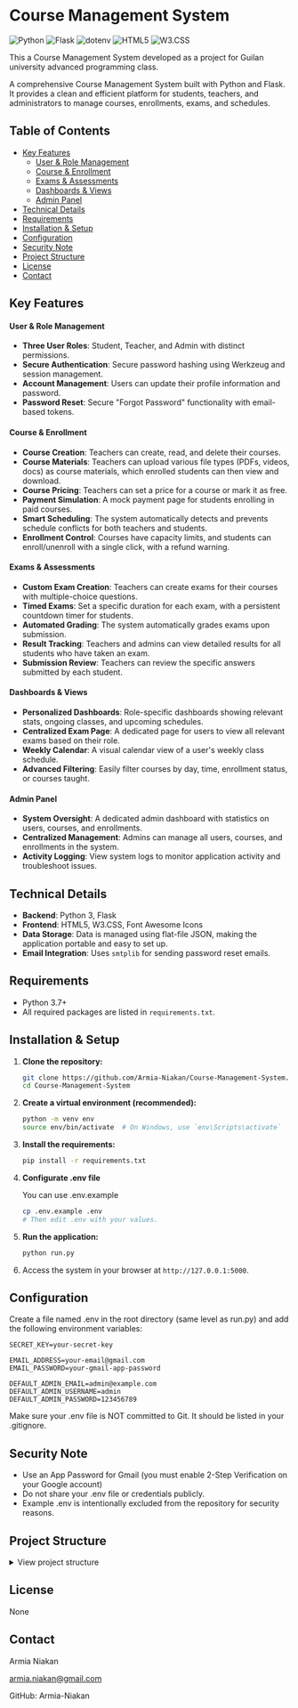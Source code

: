 # Course Management System

![Python](https://img.shields.io/badge/python-3670A0?style=for-the-badge&logo=python&logoColor=ffdd54)
![Flask](https://img.shields.io/badge/flask-%23000.svg?style=for-the-badge&logo=flask&logoColor=white)
![dotenv](https://img.shields.io/badge/dotenv-%23ECD53F.svg?style=for-the-badge&logo=dotenv&logoColor=black)
![HTML5](https://img.shields.io/badge/html5-%23E34F26.svg?style=for-the-badge&logo=html5&logoColor=white)
![W3.CSS](https://img.shields.io/badge/w3.css-%23FFFFFF.svg?style=for-the-badge&logo=w3schools&logoColor=%2304AA6D)

This a Course Management System developed as a project for Guilan university advanced programming class.

A comprehensive Course Management System built with Python and Flask. It provides a clean and efficient platform for students, teachers, and administrators to manage courses, enrollments, exams, and schedules.

## Table of Contents
- [Key Features](#key-features)
  - [User & Role Management](#user--role-management)
  - [Course & Enrollment](#course--enrollment)
  - [Exams & Assessments](#exams--assessments)
  - [Dashboards & Views](#dashboards--views)
  - [Admin Panel](#admin-panel)
- [Technical Details](#technical-details)
- [Requirements](#requirements)
- [Installation & Setup](#installation--setup)
- [Configuration](#configuration)
- [Security Note](#security-note)
- [Project Structure](#project-structure)
- [License](#license)
- [Contact](#contact)


## Key Features

#### User & Role Management
- **Three User Roles**: Student, Teacher, and Admin with distinct permissions.
- **Secure Authentication**: Secure password hashing using Werkzeug and session management.
- **Account Management**: Users can update their profile information and password.
- **Password Reset**: Secure "Forgot Password" functionality with email-based tokens.

#### Course & Enrollment
- **Course Creation**: Teachers can create, read, and delete their courses.
- **Course Materials**: Teachers can upload various file types (PDFs, videos, docs) as course materials, which enrolled students can then view and download.
- **Course Pricing**: Teachers can set a price for a course or mark it as free.
- **Payment Simulation**: A mock payment page for students enrolling in paid courses.
- **Smart Scheduling**: The system automatically detects and prevents schedule conflicts for both teachers and students.
- **Enrollment Control**: Courses have capacity limits, and students can enroll/unenroll with a single click, with a refund warning.

#### Exams & Assessments
- **Custom Exam Creation**: Teachers can create exams for their courses with multiple-choice questions.
- **Timed Exams**: Set a specific duration for each exam, with a persistent countdown timer for students.
- **Automated Grading**: The system automatically grades exams upon submission.
- **Result Tracking**: Teachers and admins can view detailed results for all students who have taken an exam.
- **Submission Review**: Teachers can review the specific answers submitted by each student.

#### Dashboards & Views
- **Personalized Dashboards**: Role-specific dashboards showing relevant stats, ongoing classes, and upcoming schedules.
- **Centralized Exam Page**: A dedicated page for users to view all relevant exams based on their role.
- **Weekly Calendar**: A visual calendar view of a user's weekly class schedule.
- **Advanced Filtering**: Easily filter courses by day, time, enrollment status, or courses taught.

#### Admin Panel
- **System Oversight**: A dedicated admin dashboard with statistics on users, courses, and enrollments.
- **Centralized Management**: Admins can manage all users, courses, and enrollments in the system.
- **Activity Logging**: View system logs to monitor application activity and troubleshoot issues.

## Technical Details

- **Backend**: Python 3, Flask
- **Frontend**: HTML5, W3.CSS, Font Awesome Icons
- **Data Storage**: Data is managed using flat-file JSON, making the application portable and easy to set up.
- **Email Integration**: Uses `smtplib` for sending password reset emails.

## Requirements
- Python 3.7+
- All required packages are listed in `requirements.txt`.

## Installation & Setup

1.  **Clone the repository:**
    ```bash
    git clone https://github.com/Armia-Niakan/Course-Management-System.git
    cd Course-Management-System
    ```

2.  **Create a virtual environment (recommended):**
    ```bash
    python -m venv env
    source env/bin/activate  # On Windows, use `env\Scripts\activate`
    ```

3.  **Install the requirements:**
    ```bash
    pip install -r requirements.txt
    ```
4. **Configurate .env file**
   
   You can use .env.example
    ```bash
    cp .env.example .env
    # Then edit .env with your values.
    ```
5.  **Run the application:**
    ```bash
    python run.py
    ```
6.  Access the system in your browser at `http://127.0.0.1:5000`.

## Configuration
Create a file named .env in the root directory (same level as run.py) and add the following environment variables:

```env
SECRET_KEY=your-secret-key

EMAIL_ADDRESS=your-email@gmail.com
EMAIL_PASSWORD=your-gmail-app-password

DEFAULT_ADMIN_EMAIL=admin@example.com
DEFAULT_ADMIN_USERNAME=admin
DEFAULT_ADMIN_PASSWORD=123456789
```
Make sure your .env file is NOT committed to Git. It should be listed in your .gitignore.

## Security Note
- Use an App Password for Gmail (you must enable 2-Step Verification on your Google account)
- Do not share your .env file or credentials publicly.
- Example .env is intentionally excluded from the repository for security reasons.

## Project Structure

<details>
<summary>View project structure</summary>
  
```markdown
/Course-Management-System
├── app/
│ ├── models/
│ │ ├── course.py
│ │ ├── enrollment.py
│ │ ├── exam.py
│ │ ├── submission.py
│ │ └── user.py
│ ├── routes/
│ │ ├── admin.py
│ │ ├── auth.py
│ │ ├── courses.py
│ │ ├── exam.py
│ │ └── main.py
│ ├── services/
│ │ ├── init.py
│ │ ├── course_manager.py
│ │ ├── enrollment_manager.py
│ │ ├── exam_manager.py
│ │ ├── submission_manager.py
│ │ ├── token_manager.py
│ │ └── user_manager.py
│ ├── static/
│ │ └── w3.css
│ ├── templates/
│ │ ├── about.html
│ │ ├── add_admin.html
│ │ ├── admin_courses.html
│ │ ├── admin_dashboard.html
│ │ ├── admin_enrollments.html
│ │ ├── admin_login.html
│ │ ├── admin_logs.html
│ │ ├── admin_users.html
│ │ ├── calendar.html
│ │ ├── course_detail.html
│ │ ├── courses.html
│ │ ├── create_course.html
│ │ ├── create_exam.html
│ │ ├── dashboard.html
│ │ ├── exam_results.html
│ │ ├── exams.html
│ │ ├── forgot_password.html
│ │ ├── login.html
│ │ ├── payment.html
│ │ ├── profile.html
│ │ ├── reset_password.html
│ │ ├── settings.html
│ │ ├── signUp.html
│ │ ├── submission_detail.html
│ │ └── take_exam.html
│ ├── utils/
│ │ ├── decorators.py
│ │ ├── file_handler.py
│ │ └── helpers.py
│ ├── init.py
│ └── config.py
├── data/
├── upload/
├── .env
├── .gitignore
├── app.log
├── project-structure.md
├── README.md
├── requirements.txt
└── run.py
```
</details>
  
## License
None

## Contact
Armia Niakan

armia.niakan@gmail.com

GitHub: Armia-Niakan
